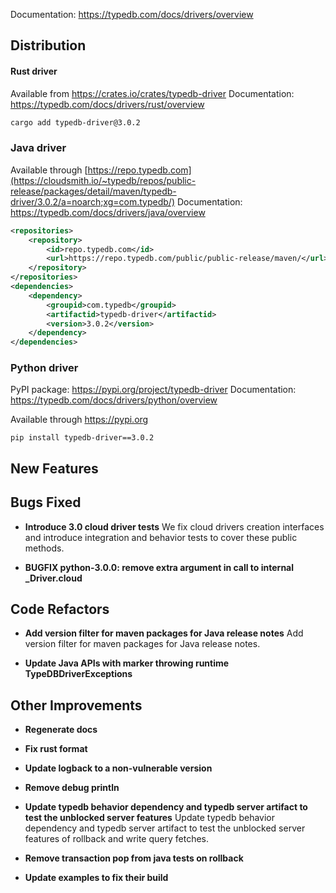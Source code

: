 Documentation: https://typedb.com/docs/drivers/overview

## Distribution

#### Rust driver

Available from https://crates.io/crates/typedb-driver
Documentation: https://typedb.com/docs/drivers/rust/overview


```sh
cargo add typedb-driver@3.0.2
```


### Java driver

Available through [https://repo.typedb.com](https://cloudsmith.io/~typedb/repos/public-release/packages/detail/maven/typedb-driver/3.0.2/a=noarch;xg=com.typedb/)
Documentation: https://typedb.com/docs/drivers/java/overview

```xml
<repositories>
    <repository>
        <id>repo.typedb.com</id>
        <url>https://repo.typedb.com/public/public-release/maven/</url>
    </repository>
</repositories>
<dependencies>
    <dependency>
        <groupid>com.typedb</groupid>
        <artifactid>typedb-driver</artifactid>
        <version>3.0.2</version>
    </dependency>
</dependencies>
```

### Python driver

PyPI package: https://pypi.org/project/typedb-driver
Documentation: https://typedb.com/docs/drivers/python/overview

Available through https://pypi.org

```
pip install typedb-driver==3.0.2
```

## New Features


## Bugs Fixed
- **Introduce 3.0 cloud driver tests**
  We fix cloud drivers creation interfaces and introduce integration and behavior tests to cover these public methods.

- **BUGFIX python-3.0.0: remove extra argument in call to internal _Driver.cloud**


## Code Refactors
- **Add version filter for maven packages for Java release notes**
  Add version filter for maven packages for Java release notes.

- **Update Java APIs with marker throwing runtime TypeDBDriverExceptions**
  

## Other Improvements
- **Regenerate docs**

- **Fix rust format**

- **Update logback to a non-vulnerable version**

- **Remove debug println**

- **Update typedb behavior dependency and typedb server artifact to test the unblocked server features**
  Update typedb behavior dependency and typedb server artifact to test the unblocked server features of rollback and write query fetches.

- **Remove transaction pop from java tests on rollback**

- **Update examples to fix their build**

    
